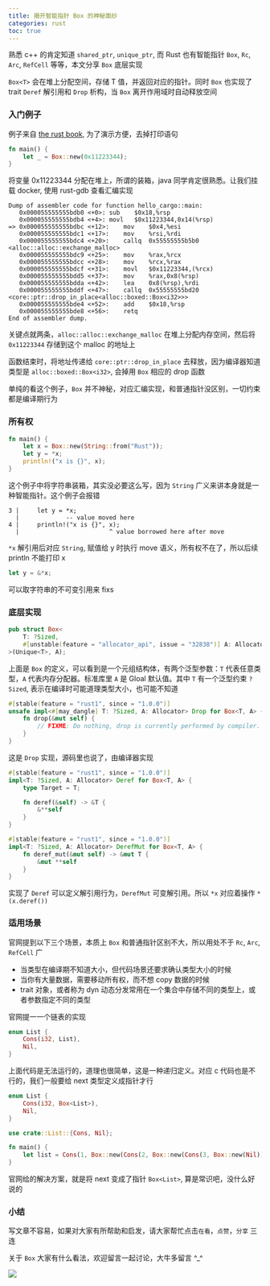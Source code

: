 ```yaml
---
title: 揭开智能指针 Box 的神秘面纱
categories: rust
toc: true
---
```


熟悉 c++ 的肯定知道 `shared_ptr`, `unique_ptr`, 而 Rust 也有智能指针 `Box`, `Rc`, `Arc`, `RefCell` 等等，本文分享 `Box` 底层实现

`Box<T>` 会在堆上分配空间，存储 T 值，并返回对应的指针。同时 `Box` 也实现了 trait `Deref` 解引用和 `Drop` 析构，当 `Box` 离开作用域时自动释放空间

### 入门例子
例子来自 [the rust book](https://doc.rust-lang.org/book/ch15-01-box.html), 为了演示方便，去掉打印语句

```rust
fn main() {
    let _ = Box::new(0x11223344);
}
```
将变量 0x11223344 分配在堆上，所谓的装箱，java 同学肯定很熟悉。让我们挂载 docker, 使用 rust-gdb 查看汇编实现
```
Dump of assembler code for function hello_cargo::main:
   0x000055555555bdb0 <+0>:	sub    $0x18,%rsp
   0x000055555555bdb4 <+4>:	movl   $0x11223344,0x14(%rsp)
=> 0x000055555555bdbc <+12>:	mov    $0x4,%esi
   0x000055555555bdc1 <+17>:	mov    %rsi,%rdi
   0x000055555555bdc4 <+20>:	callq  0x55555555b5b0 <alloc::alloc::exchange_malloc>
   0x000055555555bdc9 <+25>:	mov    %rax,%rcx
   0x000055555555bdcc <+28>:	mov    %rcx,%rax
   0x000055555555bdcf <+31>:	movl   $0x11223344,(%rcx)
   0x000055555555bdd5 <+37>:	mov    %rax,0x8(%rsp)
   0x000055555555bdda <+42>:	lea    0x8(%rsp),%rdi
   0x000055555555bddf <+47>:	callq  0x55555555bd20 <core::ptr::drop_in_place<alloc::boxed::Box<i32>>>
   0x000055555555bde4 <+52>:	add    $0x18,%rsp
   0x000055555555bde8 <+56>:	retq
End of assembler dump.
```
关键点就两条，`alloc::alloc::exchange_malloc` 在堆上分配内存空间，然后将 `0x11223344` 存储到这个 malloc 的地址上

函数结束时，将地址传递给 `core::ptr::drop_in_place` 去释放，因为编译器知道类型是 `alloc::boxed::Box<i32>`, 会掉用 `Box` 相应的 drop 函数

单纯的看这个例子，`Box` 并不神秘，对应汇编实现，和普通指针没区别，一切约束都是编译期行为

### 所有权
```rust
fn main() {
    let x = Box::new(String::from("Rust"));
    let y = *x;
    println!("x is {}", x);
}
```
这个例子中将字符串装箱，其实没必要这么写，因为 `String` 广义来讲本身就是一种智能指针。这个例子会报错
```
3 |     let y = *x;
  |             -- value moved here
4 |     println!("x is {}", x);
  |                         ^ value borrowed here after move
```
`*x` 解引用后对应 `String`, 赋值给 y 时执行 move 语义，所有权不在了，所以后续 println 不能打印 x

```rust
let y = &*x;
```
可以取字符串的不可变引用来 fixs

### 底层实现
```rust
pub struct Box<
    T: ?Sized,
    #[unstable(feature = "allocator_api", issue = "32838")] A: Allocator = Global,
>(Unique<T>, A);
```
上面是 `Box` 的定义，可以看到是一个元组结构体，有两个泛型参数：`T` 代表任意类型，`A` 代表内存分配器。标准库里 `A` 是 Gloal 默认值。其中 `T` 有一个泛型约束 `?Sized`, 表示在编译时可能道理类型大小，也可能不知道

```rust
#[stable(feature = "rust1", since = "1.0.0")]
unsafe impl<#[may_dangle] T: ?Sized, A: Allocator> Drop for Box<T, A> {
    fn drop(&mut self) {
        // FIXME: Do nothing, drop is currently performed by compiler.
    }
}
```
这是 `Drop` 实现，源码里也说了，由编译器实现
```rust
#[stable(feature = "rust1", since = "1.0.0")]
impl<T: ?Sized, A: Allocator> Deref for Box<T, A> {
    type Target = T;

    fn deref(&self) -> &T {
        &**self
    }
}

#[stable(feature = "rust1", since = "1.0.0")]
impl<T: ?Sized, A: Allocator> DerefMut for Box<T, A> {
    fn deref_mut(&mut self) -> &mut T {
        &mut **self
    }
}
```
实现了 `Deref` 可以定义解引用行为，`DerefMut` 可变解引用。所以 `*x` 对应着操作 `*(x.deref())`

### 适用场景
官网提到以下三个场景，本质上 `Box` 和普通指针区别不大，所以用处不于 `Rc`, `Arc`, `RefCell` 广

* 当类型在编译期不知道大小，但代码场景还要求确认类型大小的时候
* 当你有大量数据，需要移动所有权，而不想 copy 数据的时候
* trait 对象，或者称为 dyn 动态分发常用在一个集合中存储不同的类型上，或者参数指定不同的类型

官网提一一个链表的实现
```rust
enum List {
    Cons(i32, List),
    Nil,
}
```
上面代码是无法运行的，道理也很简单，这是一种递归定义。对应 c 代码也是不行的，我们一般要给 next 类型定义成指针才行
```rust
enum List {
    Cons(i32, Box<List>),
    Nil,
}

use crate::List::{Cons, Nil};

fn main() {
    let list = Cons(1, Box::new(Cons(2, Box::new(Cons(3, Box::new(Nil))))));
}
```
官网给的解决方案，就是将 next 变成了指针 `Box<List>`, 算是常识吧，没什么好说的

### 小结
写文章不容易，如果对大家有所帮助和启发，请大家帮忙点击`在看`，`点赞`，`分享` 三连

关于 `Box` 大家有什么看法，欢迎留言一起讨论，大牛多留言 ^_^

![](https://gitee.com/dongzerun/images/raw/master/img/dongzerun-weixin-code.png)
